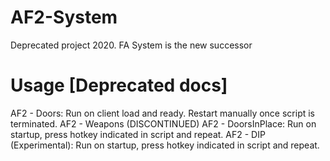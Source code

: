 # AF2-System
Deprecated project 2020. FA System is the new successor

# Usage [Deprecated docs]

AF2 - Doors: Run on client load and ready. Restart manually once script is terminated.
AF2 - Weapons (DISCONTINUED)
AF2 - DoorsInPlace: Run on startup, press hotkey indicated in script and repeat.
AF2 - DIP (Experimental): Run on startup, press hotkey indicated in script and repeat.

